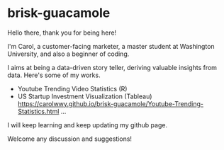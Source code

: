 # brisk-guacamole
Hello there, thank you for being here!

I'm Carol, a customer-facing marketer, a master student at Washington University, and also a beginner of coding.

I aims at being a data-driven story teller, deriving valuable insights from data. Here's some of my works.

- Youtube Trending Video Statistics (R)
- US Startup Investment Visualization (Tableau) 
https://carolwwy.github.io/brisk-guacamole/Youtube-Trending-Statistics.html
...

I will keep learning and keep updating my github page.

Welcome any discussion and suggestions!
